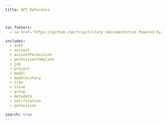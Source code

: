 ```yaml
---
title: API Reference



toc_footers:
  - <a href='https://github.com/tripit/slate'>Documentation Powered by Slate</a>

includes:
  - auth
  - account
  - accountPermission
  - permissionTemplate
  - job
  - project
  - model
  - modelHistory
  - tree
  - issue
  - group
  - metadata
  - notification
  - permission

search: true
---
```

